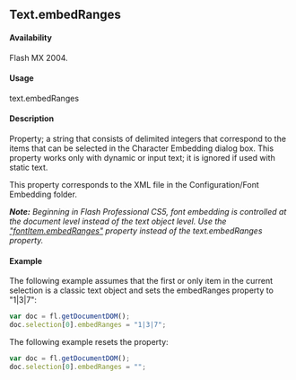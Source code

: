 ## Text.embedRanges

#### Availability

Flash MX 2004.

#### Usage

text.embedRanges

#### Description

Property; a string that consists of delimited integers that correspond to the items that can be selected in the Character Embedding dialog box. This property works only with dynamic or input text; it is ignored if used with static text.

This property corresponds to the XML file in the Configuration/Font Embedding folder.

***Note:** Beginning in Flash Professional CS5, font embedding is controlled at the document level instead of the text object level. Use the* *["fontItem.embedRanges"](../fontItem_object/fontIte3.md#fontitem.embedranges) property instead of the text.embedRanges property.*

#### Example

The following example assumes that the first or only item in the current selection is a classic text object and sets the
embedRanges property to "1|3|7":

```javascript
var doc = fl.getDocumentDOM();
doc.selection[0].embedRanges = "1|3|7";
```

The following example resets the property:
```javascript
var doc = fl.getDocumentDOM();
doc.selection[0].embedRanges = "";

```